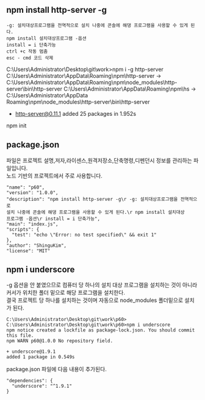 npm install http-server -g
--------------------
```
-g: 설치대상프로그램을 전역적으로 설치 나중에 콘솔에 해댕 프로그램을 사용할 수 있게 된다.
npm install 설치대상프로그램 -옵션
install = i 단축가능
ctrl +c 작동 멈춤
esc - cmd 코드 삭제
```

C:\Users\Administrator\Desktop\git\work>npm i -g http-server
C:\Users\Administrator\AppData\Roaming\npm\http-server ->
C:\Users\Administrator\AppData\Roaming\npm\node_modules\http-server\bin\http-server
C:\Users\Administrator\AppData\Roaming\npm\hs -> C:\Users\Administrator\AppData\
Roaming\npm\node_modules\http-server\bin\http-server
+ http-server@0.11.1
added 25 packages in 1.952s

npm init


package.json
---------------
파일은 프로젝트 설명,저자,라이센스,원격저장소,단축명령,디펜던시 정보를 관리하는 파일입니다.
<br>노드 기반의 프로젝트에서 주로 사용합니다.
```
"name": "p60",
"version": "1.0.0",
"description": "npm install http-server -g\r -g: 설치대상프로그램을 전역적으로
설치 나중에 콘솔에 해댕 프로그램을 사용할 수 있게 된다.\r npm install 설치대상
프로그램 -옵션\r install = i 단축가능",
"main": "index.js",
"scripts": {
  "test": "echo \"Error: no test specified\" && exit 1"
},
"author": "ShinguKim",
"license": "MIT"
```


npm i underscore
--------------------
-g 옵션을 안 붙였으므로 컴퓨터 당 하나의 설치 대상 프로그램을 설치하는 것이 아니라
<br>커서가 위치한 폴더 밑으로 해당 프로그램을 설치한다.
<br>결국 프로젝트 당 하나를 설치하는 것이며 자동으로 node_modules 폴더밑으로 설치가 된다.

```
C:\Users\Administrator\Desktop\git\work\p60>
C:\Users\Administrator\Desktop\git\work\p60>npm i underscore
npm notice created a lockfile as package-lock.json. You should commit this file.
npm WARN p60@1.0.0 No repository field.

+ underscore@1.9.1
added 1 package in 0.549s
```

package.json  파일에 다음 내용이 추가된다.
```
"dependencies": {
  "underscore": "^1.9.1"
}
```

